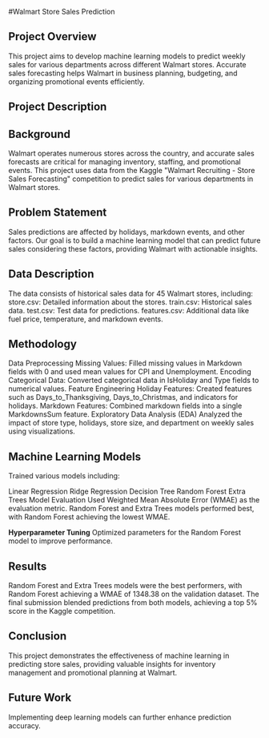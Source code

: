#Walmart Store Sales Prediction
## Project Overview

This project aims to develop machine learning models to predict weekly sales for various departments across different Walmart stores. Accurate sales forecasting helps Walmart in business planning, budgeting, and organizing promotional events efficiently.

## Project Description

## Background
Walmart operates numerous stores across the country, and accurate sales forecasts are critical for managing inventory, staffing, and promotional events. This project uses data from the Kaggle "Walmart Recruiting - Store Sales Forecasting" competition to predict sales for various departments in Walmart stores.

## Problem Statement
Sales predictions are affected by holidays, markdown events, and other factors. Our goal is to build a machine learning model that can predict future sales considering these factors, providing Walmart with actionable insights.

## Data Description
The data consists of historical sales data for 45 Walmart stores, including:
store.csv: Detailed information about the stores.
train.csv: Historical sales data.
test.csv: Test data for predictions.
features.csv: Additional data like fuel price, temperature, and markdown events.

## Methodology

Data Preprocessing
Missing Values: Filled missing values in Markdown fields with 0 and used mean values for CPI and Unemployment.
Encoding Categorical Data: Converted categorical data in IsHoliday and Type fields to numerical values.
Feature Engineering
Holiday Features: Created features such as Days_to_Thanksgiving, Days_to_Christmas, and indicators for holidays.
Markdown Features: Combined markdown fields into a single MarkdownsSum feature.
Exploratory Data Analysis (EDA)
Analyzed the impact of store type, holidays, store size, and department on weekly sales using visualizations.

## Machine Learning Models
Trained various models including:

Linear Regression
Ridge Regression
Decision Tree
Random Forest
Extra Trees
Model Evaluation
Used Weighted Mean Absolute Error (WMAE) as the evaluation metric. Random Forest and Extra Trees models performed best, with Random Forest achieving the lowest WMAE.

**Hyperparameter Tuning**
Optimized parameters for the Random Forest model to improve performance.

## Results

Random Forest and Extra Trees models were the best performers, with Random Forest achieving a WMAE of 1348.38 on the validation dataset. The final submission blended predictions from both models, achieving a top 5% score in the Kaggle competition.

## Conclusion

This project demonstrates the effectiveness of machine learning in predicting store sales, providing valuable insights for inventory management and promotional planning at Walmart.

## Future Work

Implementing deep learning models can further enhance prediction accuracy.


